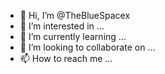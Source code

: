 - 👋 Hi, I’m @TheBlueSpacex
- 👀 I’m interested in ...
- 🌱 I’m currently learning ...
- 💞️ I’m looking to collaborate on ...
- 📫 How to reach me ...

<!---
TheBlueSpacex/TheBlueSpacex is a ✨ special ✨ repository because its `README.md` (this file) appears on your GitHub profile.
You can click the Preview link to take a look at your changes.
--->
